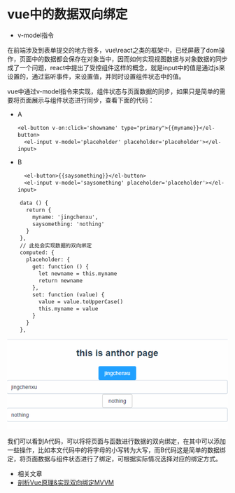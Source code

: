 # vue中的数据双向绑定

* v-model指令

在前端涉及到表单提交的地方很多，vue\react之类的框架中，已经屏蔽了dom操作，页面中的数据都会保存在对象当中，因而如何实现视图数据与对象数据的同步成了一个问题，react中提出了受控组件这样的概念，就是input中的值是通过js来设置的，通过监听事件，来设置值，并同时设置组件状态中的值。

vue中通过v-model指令来实现，组件状态与页面数据的同步，如果只是简单的需要将页面展示与组件状态进行同步，查看下面的代码：

* A

  ```markup
  <el-button v-on:click='showname' type="primary">{{myname}}</el-button>
    <el-input v-model='placeholder' placeholder='placeholder'></el-input>
  ```

* B

  ```markup
    <el-button>{{saysomething}}</el-button>
    <el-input v-model='saysomething' placeholder='placeholder'></el-input>
  ```

```text
    data () {
      return {
        myname: 'jingchenxu',
        saysomething: 'nothing'
      }
    },
    // 此处会实现数据的双向绑定
    computed: {
      placeholder: {
        get: function () {
          let newname = this.myname
          return newname
        },
        set: function (value) {
          value = value.toUpperCase()
          this.myname = value
        }
      }
    },
```

![nginx](../.gitbook/assets/vue01.gif)

我们可以看到A代码，可以将将页面与函数进行数据的双向绑定，在其中可以添加一些操作，比如本文代码中的将字母的小写转为大写，而B代码这是简单的数据绑定，将页面数据与组件状态进行了绑定，可根据实际情况选择对应的绑定方式。

* 相关文章
* [剖析Vue原理&实现双向绑定MVVM](https://segmentfault.com/a/1190000006599500)

